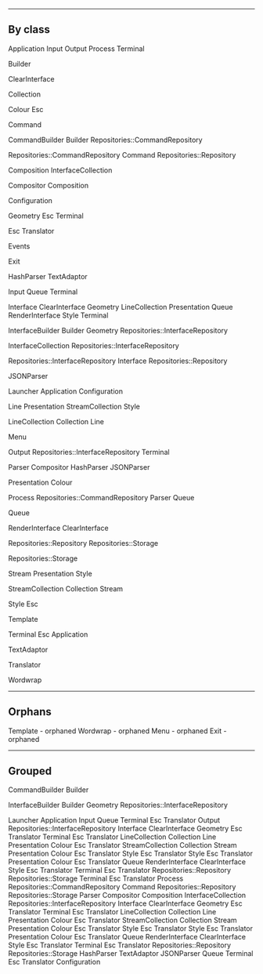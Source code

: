 ----------------------------------------------------------------------
By class
----------------------------------------------------------------------

Application
  Input
  Output
  Process
  Terminal

Builder

ClearInterface

Collection

Colour
  Esc

Command

CommandBuilder
  Builder
  Repositories::CommandRepository

Repositories::CommandRepository
  Command
  Repositories::Repository

Composition
  InterfaceCollection

Compositor
  Composition

Configuration

Geometry
  Esc
  Terminal

Esc
  Translator

Events

Exit

HashParser
  TextAdaptor

Input
  Queue
  Terminal

Interface
  ClearInterface
  Geometry
  LineCollection
  Presentation
  Queue
  RenderInterface
  Style
  Terminal

InterfaceBuilder
  Builder
  Geometry
  Repositories::InterfaceRepository

InterfaceCollection
  Repositories::InterfaceRepository

Repositories::InterfaceRepository
  Interface
  Repositories::Repository

JSONParser

Launcher
  Application
  Configuration

Line
  Presentation
  StreamCollection
  Style

LineCollection
  Collection
  Line

Menu

Output
  Repositories::InterfaceRepository
  Terminal

Parser
  Compositor
  HashParser
  JSONParser

Presentation
  Colour

Process
  Repositories::CommandRepository
  Parser
  Queue

Queue

RenderInterface
  ClearInterface

Repositories::Repository
  Repositories::Storage

Repositories::Storage

Stream
  Presentation
  Style

StreamCollection
  Collection
  Stream

Style
  Esc

Template

Terminal
  Esc
  Application

TextAdaptor

Translator

Wordwrap


----------------------------------------------------------------------
Orphans
----------------------------------------------------------------------

Template - orphaned
Wordwrap - orphaned
Menu     - orphaned
Exit     - orphaned

----------------------------------------------------------------------
Grouped
----------------------------------------------------------------------

CommandBuilder
  Builder

InterfaceBuilder
  Builder
  Geometry
  Repositories::InterfaceRepository

Launcher
  Application
    Input
      Queue
      Terminal
        Esc
          Translator
    Output
      Repositories::InterfaceRepository
        Interface
          ClearInterface
          Geometry
            Esc
              Translator
            Terminal
              Esc
                Translator
          LineCollection
            Collection
            Line
              Presentation
                Colour
                  Esc
                    Translator
              StreamCollection
                Collection
                Stream
                  Presentation
                    Colour
                      Esc
                        Translator
                  Style
                    Esc
                      Translator
              Style
                Esc
                  Translator
          Presentation
            Colour
              Esc
                Translator
          Queue
          RenderInterface
            ClearInterface
          Style
            Esc
              Translator
          Terminal
            Esc
              Translator
        Repositories::Repository
          Repositories::Storage
      Terminal
        Esc
          Translator
    Process
      Repositories::CommandRepository
        Command
        Repositories::Repository
          Repositories::Storage
      Parser
        Compositor
          Composition
            InterfaceCollection
              Repositories::InterfaceRepository
                Interface
                  ClearInterface
                  Geometry
                    Esc
                      Translator
                    Terminal
                      Esc
                        Translator
                  LineCollection
                    Collection
                    Line
                      Presentation
                        Colour
                          Esc
                            Translator
                      StreamCollection
                        Collection
                        Stream
                          Presentation
                            Colour
                              Esc
                                Translator
                          Style
                            Esc
                              Translator
                      Style
                        Esc
                          Translator
                  Presentation
                    Colour
                      Esc
                        Translator
                  Queue
                  RenderInterface
                    ClearInterface
                  Style
                    Esc
                      Translator
                  Terminal
                    Esc
                      Translator
                Repositories::Repository
                  Repositories::Storage
        HashParser
          TextAdaptor
        JSONParser
      Queue
    Terminal
      Esc
        Translator
  Configuration
